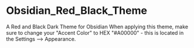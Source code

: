 # Obsidian_Red_Black_Theme
 A Red and Black Dark Theme for Obsidian
 When applying this theme, make sure to change your "Accent Color" to HEX "#A00000" - this is located in the Settings --> Appearance.
